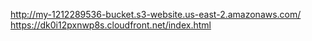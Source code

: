 http://my-1212289536-bucket.s3-website.us-east-2.amazonaws.com/
https://dk0i12pxnwp8s.cloudfront.net/index.html
